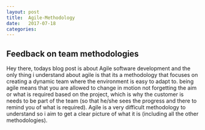 ```yaml
---
layout: post
title:  Agile-Methodology
date:   2017-07-18 
categories:	
---
```

## Feedback on team methodologies

Hey there, todays blog post is about Agile software development and the only thing i understand about agile is that its a methodology that focuses on creating a dynamic team where the environment is easy to adapt to.
being agile means that you are allowed to change in motion not forgetting the aim or what is required based on the project, which is why the customer is needs to be part of the team (so that he/she sees the progress and there to remind you of what is required).
Agile is a very difficult methodology to understand so i aim to get a clear picture of what it is (including all the other methodologies).
